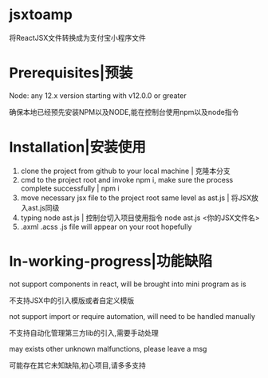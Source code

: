 # jsxtoamp

将ReactJSX文件转换成为支付宝小程序文件

# Prerequisites|预装

Node: any 12.x version starting with v12.0.0 or greater

确保本地已经预先安装NPM以及NODE,能在控制台使用npm以及node指令

# Installation|安装使用

1. clone the project from github to your local machine | 克隆本分支
2. cmd to the project root and invoke npm i, make sure the process complete successfully | npm i 
3. move necessary jsx file to the project root same level as ast.js | 将JSX放入ast.js同级
4. typing node ast.js <yourJSXfilename> | 控制台切入项目使用指令 node ast.js <你的JSX文件名>
5. .axml .acss .js file will appear on your root hopefully

# In-working-progress|功能缺陷

not support components in react, will be brought into mini program as is

不支持JSX中的引入模版或者自定义模版

not support import or require automation, will need to be handled manually

不支持自动化管理第三方lib的引入,需要手动处理

may exists other unknown malfunctions, please leave a msg

可能存在其它未知缺陷,初心项目,请多多支持





